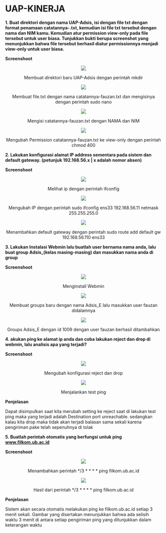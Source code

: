 # UAP-KINERJA

**1. Buat direktori dengan nama UAP-Adsis, isi dengan file txt dengan format penamaan catatannya-.txt, kemudian isi file txt tersebut dengan nama dan NIM kamu. Kemudian atur permission view-only pada file tersebut untuk user biasa. Tunjukkan bukti berupa screenshot yang menunjukkan bahwa file tersebut berhasil diatur permissionnya menjadi view-only untuk user biasa.**

**Screenshoot**

<p align="center">
  <img src="https://github.com/fauzanzakaria/UAP-KINERJA_ADSIS/blob/6f456c4680322d16e6284f31cab7e66b2aaa02ce/Screenshoot/1%20Membuat%20Direktori%20UAP-Adsis.png" >
</p>
<p align="center">Membuat direktori baru UAP-Adsis dengan perintah mkdir</p>

<p align="center">
  <img src="https://github.com/fauzanzakaria/UAP-KINERJA_ADSIS/blob/78f1af57f03d3f17b73890ac9af9fc14243516f3/Screenshoot/1%20Membuat%20file.txt.png" >
</p>
<p align="center">Membuat file.txt dengan nama catatannya-fauzan.txt dan mengisinya dengan perintah sudo nano</p>

<p align="center">
  <img src="https://github.com/fauzanzakaria/UAP-KINERJA_ADSIS/blob/78f1af57f03d3f17b73890ac9af9fc14243516f3/Screenshoot/1%20Mengisi%20file.txt.png" >
</p>
<p align="center">Mengisi catatannya-fauzan.txt dengan NAMA dan NIM</p>

<p align="center">
  <img src="https://github.com/fauzanzakaria/UAP-KINERJA_ADSIS/blob/78f1af57f03d3f17b73890ac9af9fc14243516f3/Screenshoot/1%20Mengubah%20Permission.png" >
</p>
<p align="center">Mengubah Permission catatannya-fauzan.txt ke view-only dengan perintah chmod 400</p>

**2. Lakukan konfigurasi alamat IP address sementara pada sistem dan default gateway. (petunjuk 192.168.56.x | x adalah nomor absen)**

**Screenshoot**

<p align="center">
  <img src="https://github.com/fauzanzakaria/UAP-KINERJA_ADSIS/blob/78f1af57f03d3f17b73890ac9af9fc14243516f3/Screenshoot/2%20Melihat%20IP.png" >
</p>
<p align="center">Melihat ip dengan perintah ifconfig</p>

<p align="center">
  <img src="https://github.com/fauzanzakaria/UAP-KINERJA_ADSIS/blob/78f1af57f03d3f17b73890ac9af9fc14243516f3/Screenshoot/2%20Mengubah%20IP.png" >
</p>
<p align="center">Mengubah IP dengan perintah sudo ifconfig ens33 192.168.56.11 netmask 255.255.255.0</p>

<p align="center">
  <img src="https://github.com/fauzanzakaria/UAP-KINERJA_ADSIS/blob/78f1af57f03d3f17b73890ac9af9fc14243516f3/Screenshoot/2%20Menambahkan%20default%20gateway.png" >
</p>
<p align="center">Menambahkan default gateway dengan perintah sudo route add default gw 192.168.56.110 ens33</p>

**3. Lakukan Instalasi Webmin lalu buatlah user bernama nama anda, lalu buat group Adsis_(kelas masing-masing) dan masukkan nama anda di group**

**Screenshoot**

<p align="center">
  <img src="https://github.com/fauzanzakaria/UAP-KINERJA_ADSIS/blob/78f1af57f03d3f17b73890ac9af9fc14243516f3/Screenshoot/3%20Install%20Webmin.png" >
</p>
<p align="center">Menginstall Webmin</p>

<p align="center">
  <img src="https://github.com/fauzanzakaria/UAP-KINERJA_ADSIS/blob/78f1af57f03d3f17b73890ac9af9fc14243516f3/Screenshoot/3%20Membuat%20group%20dan%20memasukkan%20user.png" >
</p>
<p align="center">Membuat groups baru dengan nama Adsis_E lalu masukkan user fauzan didalamnya</p>

<p align="center">
  <img src="https://github.com/fauzanzakaria/UAP-KINERJA_ADSIS/blob/78f1af57f03d3f17b73890ac9af9fc14243516f3/Screenshoot/3%20Cek%20groups%20dan%20user.png" >
</p>
<p align="center">Groups Adsis_E dengan id 1009 dengan user fauzan berhasil ditambahkan</p>

**4. akukan ping ke alamat ip anda dan coba lakukan reject dan drop di webmin, lalu analisis apa yang terjadi?**

**Screenshoot**

<p align="center">
  <img src="https://github.com/fauzanzakaria/UAP-KINERJA_ADSIS/blob/78f1af57f03d3f17b73890ac9af9fc14243516f3/Screenshoot/4%20Setting.jpg" >
</p>
<p align="center">Mengubah konfigurasi reject dan drop</p>

<p align="center">
  <img src="https://github.com/fauzanzakaria/UAP-KINERJA_ADSIS/blob/78f1af57f03d3f17b73890ac9af9fc14243516f3/Screenshoot/4%20Test%20ping.jpg" >
</p>
<p align="center">Menjalankan test ping</p>

**Penjelasan**

Dapat disimpulkan saat kita merubah setting ke reject saat di lakukan test ping maka yang terjadi adalah Destination port unreachable. sedangkan kalau kita drop maka tidak akan terjadi balasan sama sekali karena pengiriman pake telah sepenuhnya di tolak

**5. Buatlah perintah otomatis yang berfungsi untuk ping www.filkom.ub.ac.id**

**Screenshoot**

<p align="center">
  <img src="https://github.com/fauzanzakaria/UAP-KINERJA_ADSIS/blob/78f1af57f03d3f17b73890ac9af9fc14243516f3/Screenshoot/5%20Memasukkan%20perintah.png" >
</p>
<p align="center">Menambahkan perintah */3 * * * * ping filkom.ub.ac.id</p>

<p align="center">
  <img src="https://github.com/fauzanzakaria/UAP-KINERJA_ADSIS/blob/78f1af57f03d3f17b73890ac9af9fc14243516f3/Screenshoot/5%20Hasilnya.png" >
</p>
<p align="center">Hasil dari perintah */3 * * * * ping filkom.ub.ac.id</p>

**Penjelasan**

Sistem akan secara otomatis melakukan ping ke filkom.ub.ac.id setiap 3 menit sekali. Gambar yang disertakan menunjukkan bahwa ada selisih waktu 3 menit di antara setiap pengiriman ping yang ditunjukkan dalam keterangan waktu